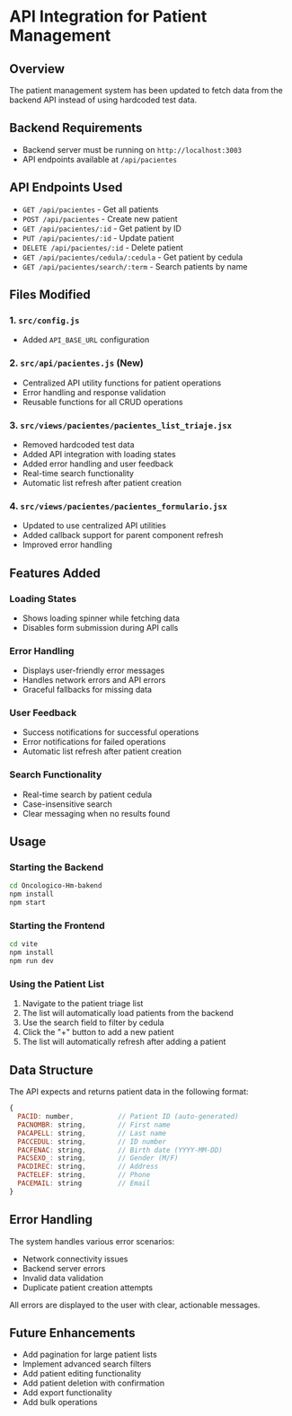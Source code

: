 # API Integration for Patient Management

## Overview
The patient management system has been updated to fetch data from the backend API instead of using hardcoded test data.

## Backend Requirements
- Backend server must be running on `http://localhost:3003`
- API endpoints available at `/api/pacientes`

## API Endpoints Used
- `GET /api/pacientes` - Get all patients
- `POST /api/pacientes` - Create new patient
- `GET /api/pacientes/:id` - Get patient by ID
- `PUT /api/pacientes/:id` - Update patient
- `DELETE /api/pacientes/:id` - Delete patient
- `GET /api/pacientes/cedula/:cedula` - Get patient by cedula
- `GET /api/pacientes/search/:term` - Search patients by name

## Files Modified

### 1. `src/config.js`
- Added `API_BASE_URL` configuration

### 2. `src/api/pacientes.js` (New)
- Centralized API utility functions for patient operations
- Error handling and response validation
- Reusable functions for all CRUD operations

### 3. `src/views/pacientes/pacientes_list_triaje.jsx`
- Removed hardcoded test data
- Added API integration with loading states
- Added error handling and user feedback
- Real-time search functionality
- Automatic list refresh after patient creation

### 4. `src/views/pacientes/pacientes_formulario.jsx`
- Updated to use centralized API utilities
- Added callback support for parent component refresh
- Improved error handling

## Features Added

### Loading States
- Shows loading spinner while fetching data
- Disables form submission during API calls

### Error Handling
- Displays user-friendly error messages
- Handles network errors and API errors
- Graceful fallbacks for missing data

### User Feedback
- Success notifications for successful operations
- Error notifications for failed operations
- Automatic list refresh after patient creation

### Search Functionality
- Real-time search by patient cedula
- Case-insensitive search
- Clear messaging when no results found

## Usage

### Starting the Backend
```bash
cd Oncologico-Hm-bakend
npm install
npm start
```

### Starting the Frontend
```bash
cd vite
npm install
npm run dev
```

### Using the Patient List
1. Navigate to the patient triage list
2. The list will automatically load patients from the backend
3. Use the search field to filter by cedula
4. Click the "+" button to add a new patient
5. The list will automatically refresh after adding a patient

## Data Structure
The API expects and returns patient data in the following format:

```javascript
{
  PACID: number,           // Patient ID (auto-generated)
  PACNOMBR: string,        // First name
  PACAPELL: string,        // Last name
  PACCEDUL: string,        // ID number
  PACFENAC: string,        // Birth date (YYYY-MM-DD)
  PACSEXO_: string,        // Gender (M/F)
  PACDIREC: string,        // Address
  PACTELEF: string,        // Phone
  PACEMAIL: string         // Email
}
```

## Error Handling
The system handles various error scenarios:
- Network connectivity issues
- Backend server errors
- Invalid data validation
- Duplicate patient creation attempts

All errors are displayed to the user with clear, actionable messages.

## Future Enhancements
- Add pagination for large patient lists
- Implement advanced search filters
- Add patient editing functionality
- Add patient deletion with confirmation
- Add export functionality
- Add bulk operations 